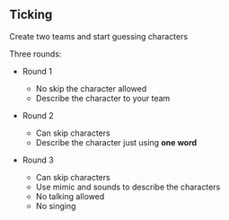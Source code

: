 ## Ticking

Create two teams and start guessing characters

Three rounds:

- Round 1

  - No skip the character allowed
  - Describe the character to your team

- Round 2

  - Can skip characters
  - Describe the character just using **one word**

- Round 3
  - Can skip characters
  - Use mimic and sounds to describe the characters
  - No talking allowed
  - No singing
